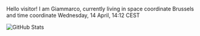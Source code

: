 Hello visitor! I am Giammarco, currently living in space coordinate Brussels and time coordinate Wednesday, 14 April, 14:12 CEST

![GitHub Stats](https://github-readme-stats.vercel.app/api?username=grcasanova)
